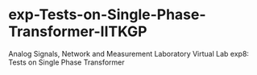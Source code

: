 # exp-Tests-on-Single-Phase-Transformer-IITKGP
Analog Signals, Network and Measurement Laboratory Virtual Lab exp8: Tests on Single Phase Transformer
